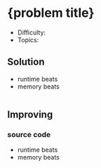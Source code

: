 # {problem title}
- Difficulty: 
- Topics: 

<!-- ## Data Structure
``` cpp
``` -->

## Solution
- runtime beats 
- memory beats 
``` cpp
```

## Improving
<!-- ... -->
### source code
- runtime beats 
- memory beats 
``` cpp
```